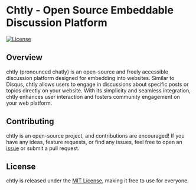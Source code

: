 # Chtly - Open Source Embeddable Discussion Platform

[![License](https://img.shields.io/badge/license-MIT-blue.svg)](https://opensource.org/licenses/MIT)

## Overview

chtly (pronounced chatly) is an open-source and freely accessible discussion platform designed for embedding into websites. Similar to Disqus, chtly allows users to engage in discussions about specific posts or topics directly on your website. With its simplicity and seamless integration, chtly enhances user interaction and fosters community engagement on your web platform.

## Contributing

chtly is an open-source project, and contributions are encouraged! If you have any ideas, feature requests, or find any issues, feel free to open an [issue](https://github.com/chtly/backend/issues) or submit a pull request.

## License

chtly is released under the [MIT License](LICENSE), making it free to use for everyone.
